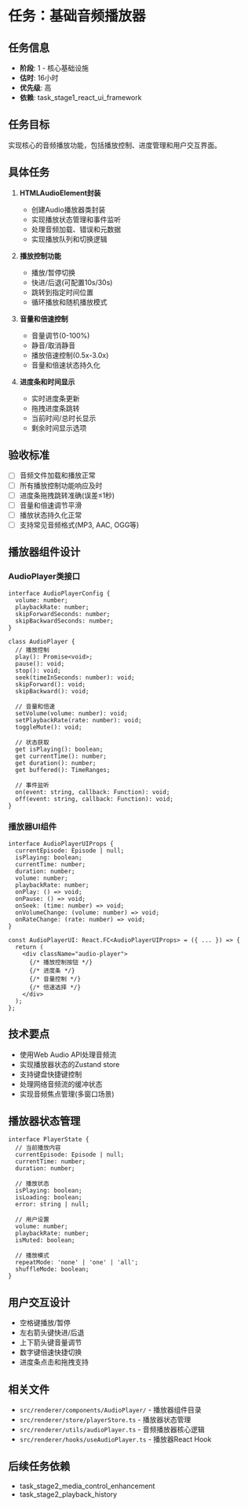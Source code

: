 # 任务：基础音频播放器

## 任务信息
- **阶段**: 1 - 核心基础设施
- **估时**: 16小时
- **优先级**: 高
- **依赖**: task_stage1_react_ui_framework

## 任务目标
实现核心的音频播放功能，包括播放控制、进度管理和用户交互界面。

## 具体任务
1. **HTMLAudioElement封装**
   - 创建Audio播放器类封装
   - 实现播放状态管理和事件监听
   - 处理音频加载、错误和元数据
   - 实现播放队列和切换逻辑

2. **播放控制功能**
   - 播放/暂停切换
   - 快进/后退(可配置10s/30s)
   - 跳转到指定时间位置
   - 循环播放和随机播放模式

3. **音量和倍速控制**
   - 音量调节(0-100%)
   - 静音/取消静音
   - 播放倍速控制(0.5x-3.0x)
   - 音量和倍速状态持久化

4. **进度条和时间显示**
   - 实时进度条更新
   - 拖拽进度条跳转
   - 当前时间/总时长显示
   - 剩余时间显示选项

## 验收标准
- [ ] 音频文件加载和播放正常
- [ ] 所有播放控制功能响应及时
- [ ] 进度条拖拽跳转准确(误差≤1秒)
- [ ] 音量和倍速调节平滑
- [ ] 播放状态持久化正常
- [ ] 支持常见音频格式(MP3, AAC, OGG等)

## 播放器组件设计

### AudioPlayer类接口
```tsx
interface AudioPlayerConfig {
  volume: number;
  playbackRate: number;
  skipForwardSeconds: number;
  skipBackwardSeconds: number;
}

class AudioPlayer {
  // 播放控制
  play(): Promise<void>;
  pause(): void;
  stop(): void;
  seek(timeInSeconds: number): void;
  skipForward(): void;
  skipBackward(): void;

  // 音量和倍速
  setVolume(volume: number): void;
  setPlaybackRate(rate: number): void;
  toggleMute(): void;

  // 状态获取
  get isPlaying(): boolean;
  get currentTime(): number;
  get duration(): number;
  get buffered(): TimeRanges;

  // 事件监听
  on(event: string, callback: Function): void;
  off(event: string, callback: Function): void;
}
```

### 播放器UI组件
```tsx
interface AudioPlayerUIProps {
  currentEpisode: Episode | null;
  isPlaying: boolean;
  currentTime: number;
  duration: number;
  volume: number;
  playbackRate: number;
  onPlay: () => void;
  onPause: () => void;
  onSeek: (time: number) => void;
  onVolumeChange: (volume: number) => void;
  onRateChange: (rate: number) => void;
}

const AudioPlayerUI: React.FC<AudioPlayerUIProps> = ({ ... }) => {
  return (
    <div className="audio-player">
      {/* 播放控制按钮 */}
      {/* 进度条 */}
      {/* 音量控制 */}
      {/* 倍速选择 */}
    </div>
  );
};
```

## 技术要点
- 使用Web Audio API处理音频流
- 实现播放器状态的Zustand store
- 支持键盘快捷键控制
- 处理网络音频流的缓冲状态
- 实现音频焦点管理(多窗口场景)

## 播放器状态管理
```tsx
interface PlayerState {
  // 当前播放内容
  currentEpisode: Episode | null;
  currentTime: number;
  duration: number;

  // 播放状态
  isPlaying: boolean;
  isLoading: boolean;
  error: string | null;

  // 用户设置
  volume: number;
  playbackRate: number;
  isMuted: boolean;

  // 播放模式
  repeatMode: 'none' | 'one' | 'all';
  shuffleMode: boolean;
}
```

## 用户交互设计
- 空格键播放/暂停
- 左右箭头键快进/后退
- 上下箭头键音量调节
- 数字键倍速快捷切换
- 进度条点击和拖拽支持

## 相关文件
- `src/renderer/components/AudioPlayer/` - 播放器组件目录
- `src/renderer/store/playerStore.ts` - 播放器状态管理
- `src/renderer/utils/audioPlayer.ts` - 音频播放器核心逻辑
- `src/renderer/hooks/useAudioPlayer.ts` - 播放器React Hook

## 后续任务依赖
- task_stage2_media_control_enhancement
- task_stage2_playback_history